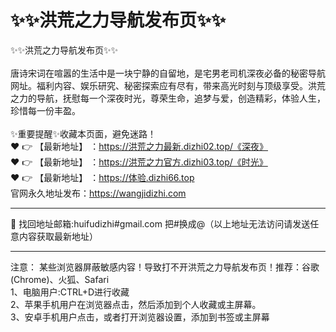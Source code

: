 # :sparkles::sparkles:洪荒之力导航发布页:sparkles::sparkles:
:sparkles::sparkles:洪荒之力导航发布页:sparkles::sparkles:<br><br>
唐诗宋词在喧嚣的生活中是一块宁静的自留地，是宅男老司机深夜必备的秘密导航网址。福利内容、娱乐研究、秘密探索应有尽有，带来高光时刻与顶级享受。洪荒之力的导航，抚慰每一个深夜时光，尊荣生命，追梦与爱，创造精彩，体验人生，珍惜每一份丰盈。<br><br>
✨重要提醒✨收藏本页面，避免迷路！<br>
❤️ 👉 【最新地址】 ：https://洪荒之力最新.dizhi02.top/《深夜》<br>
❤️ 👉 【最新地址】 ：https://洪荒之力官方.dizhi03.top/《时光》<br>
❤️ 👉 【最新地址】 ：https://体验.dizhi66.top<br>
官网永久地址发布：https://wangjidizhi.com<br>

---

📧 找回地址邮箱:huifudizhi#gmail.com 把#换成@（以上地址无法访问请发送任意内容获取最新地址）<br>

---
注意： 某些浏览器屏蔽敏感内容！导致打不开洪荒之力导航发布页！推荐：谷歌(Chrome)、火狐、Safari<br>
1、电脑用户:CTRL+D进行收藏<br>
2、苹果手机用户在浏览器点击，然后添加到个人收藏或主屏幕。<br>
3、安卓手机用户点击，或者打开浏览器设置，添加到书签或主屏幕

